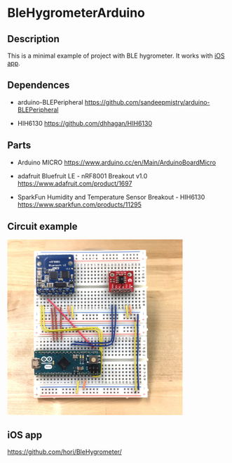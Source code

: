 # BleHygrometerArduino

## Description

This is a minimal example of project with BLE hygrometer. It works with [iOS app](https://github.com/hori/BleHygrometer/).

## Dependences

- arduino-BLEPeripheral
  https://github.com/sandeepmistry/arduino-BLEPeripheral

- HIH6130
  https://github.com/dhhagan/HIH6130

## Parts

- Arduino MICRO
  https://www.arduino.cc/en/Main/ArduinoBoardMicro

- adafruit Bluefruit LE - nRF8001 Breakout v1.0
  https://www.adafruit.com/product/1697

- SparkFun Humidity and Temperature Sensor Breakout - HIH6130
  https://www.sparkfun.com/products/11295

## Circuit example

<img src="https://raw.githubusercontent.com/hori/BleHygrometerArduino/images/breadboard.jpg" width="400">

## iOS app

https://github.com/hori/BleHygrometer/
